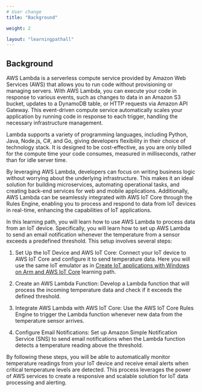 ```yaml
---
# User change
title: "Background"

weight: 2

layout: "learningpathall"
---
```


## Background
AWS Lambda is a serverless compute service provided by Amazon Web Services (AWS) that allows you to run code without provisioning or managing servers. With AWS Lambda, you can execute your code in response to various events, such as changes to data in an Amazon S3 bucket, updates to a DynamoDB table, or HTTP requests via Amazon API Gateway. This event-driven compute service automatically scales your application by running code in response to each trigger, handling the necessary infrastructure management.

Lambda supports a variety of programming languages, including Python, Java, Node.js, C#, and Go, giving developers flexibility in their choice of technology stack. It is designed to be cost-effective, as you are only billed for the compute time your code consumes, measured in milliseconds, rather than for idle server time.

By leveraging AWS Lambda, developers can focus on writing business logic without worrying about the underlying infrastructure. This makes it an ideal solution for building microservices, automating operational tasks, and creating back-end services for web and mobile applications. Additionally, AWS Lambda can be seamlessly integrated with AWS IoT Core through the Rules Engine, enabling you to process and respond to data from IoT devices in real-time, enhancing the capabilities of IoT applications.

In this learning path, you will learn how to use AWS Lambda to process data from an IoT device. Specifically, you will learn how to set up AWS Lambda to send an email notification whenever the temperature from a sensor exceeds a predefined threshold. This setup involves several steps:
1. Set Up the IoT Device and AWS IoT Core: Connect your IoT device to AWS IoT Core and configure it to send temperature data. Here you will use the same IoT emulator as in [Create IoT applications with Windows on Arm and AWS IoT Core](/learning-paths/laptops-and-desktops/win_aws_iot/) learning path.

2. Create an AWS Lambda Function: Develop a Lambda function that will process the incoming temperature data and check if it exceeds the defined threshold. 

3. Integrate AWS Lambda with AWS IoT Core: Use the AWS IoT Core Rules Engine to trigger the Lambda function whenever new data from the temperature sensor arrives.

4. Configure Email Notifications: Set up Amazon Simple Notification Service (SNS) to send email notifications when the Lambda function detects a temperature reading above the threshold.

By following these steps, you will be able to automatically monitor temperature readings from your IoT device and receive email alerts when critical temperature levels are detected. This process leverages the power of AWS services to create a responsive and scalable solution for IoT data processing and alerting.
